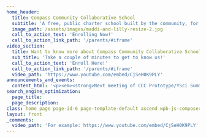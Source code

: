 ```yaml
---
home_header:
  title: Compass Community Collaborative School
  subtitle: 'A free, public charter school built by the community, for the community. Opening for grades 6-10 in 2018. Register now!'
  image_path: /assets/images/maddi-and-lilly-resize-2.jpg
  call_to_action_text: 'Enrolling Now!'
  call_to_action_link_path: '/parents/#iframe'
video_section:
  title: Want to know more about Compass Community Collaborative School?
  sub_title: 'Take a couple of minutes to get to know us!'
  call_to_action_text: 'Enroll Here!'
  call_to_action_link_path: '/parents/#iframe'
  video_path: 'https://www.youtube.com/embed/CjSeH0K9PLY'
announcements_and_events:
  content_html: '<p><em><strong>Next meeting of CCC Prototype/YSci Summer Program:</strong></em>&nbsp;August 8-11, 12p-3p, at Mesh Classroom, 242 Linden Street for Video Editing</p><p><strong>Presentation of Learning and Parent Information Night:</strong> First Friday Fort Collins, Sept.1, 6p-8p, in the Mesh Atrium, 242 Linden Street</p><p><em><strong>Community Partnership Team Listening Session: &nbsp;Aug. 2nd</strong></em><strong>, 4pm-6pm&nbsp;</strong>at Mesh Campus, 242 Linden Street, Fort Collins.</p><p><em><strong>Next Board Meeting:</strong></em> Mesh Campus conference room, 6-8 pm, Wed. August 2, 2017</p><p><strong>City Park Pool Party for all Registered CCC Families and their friends:</strong> Free admission for all registered families, $2 per person all others. 6-8pm, August 11th.</p>'
search_engine_optimization:
  page_title:
  page_description:
class: home page page-id-6 page-template-default ascend wpb-js-composer js-comp-ver-4.11.2 vc_responsive
layout: front
_comments:
  video_path: 'For example: https://www.youtube.com/embed/CjSeH0K9PLY'
---
```

